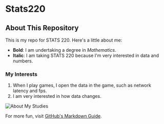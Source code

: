 # Stats220
## About This Repository

This is my repo for STATS 220. Here's a little about me:

- **Bold**: I am undertaking a degree in *Mathematics*.
- **Italic**: I am taking STATS 220 because I'm very interested in data and numbers.

### My Interests
1. When I play games, I open the data in the game, such as network latency and fps.
2. I am very interested in how data changes.

![About My Studies](https://media4.giphy.com/media/v1.Y2lkPTc5MGI3NjExN3p6Nmp3dDV0YTR4cjRya3pweTM0MDFldmxveXdwMGlwMWY5ZHRmNSZlcD12MV9pbnRlcm5hbF9naWZfYnlfaWQmY3Q9Zw/tpVKvAabWt3G5csMkT/giphy.gif)

For more fun, visit [GitHub's Markdown Guide](https://guides.github.com/features/mastering-markdown/).
